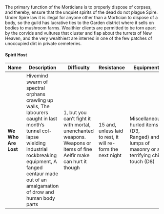 The primary function of the Morticians is to properly dispose of corpses, and thereby, ensure that the unquiet spirits of the dead do not plague Spire. Under Spire law it is illegal for anyone other than a Mortician to dispose of a body, so the guild has lucrative ties to the Garden district where it sells on bodies to mushroom farms. Wealthier clients are permitted to be torn apart by the corvids and vultures that cluster and flap about the turrets of New Heaven, and the very wealthiest are interred in one of the few patches of unoccupied dirt in private cemeteries.

#### Spirit Host

| Name                | Description                                                                                                                                                                                                                                       | Difficulty                                                                                                                   | Resistance                                                      | Equipment                                                                                           |
| ------------------- | ------------------------------------------------------------------------------------------------------------------------------------------------------------------------------------------------------------------------------------------------- | ---------------------------------------------------------------------------------------------------------------------------- | --------------------------------------------------------------- | --------------------------------------------------------------------------------------------------- |
| **We Who Are Lost** | Hivemind swarm of spectral orphans crawling up walls, The labourers<br>caught in last month’s tunnel col-<br>lapse wielding industrial rockbreaking<br>equipment, A fanged centaur made<br>out of an amalgamation of drow and<br>human body parts | 1, but you can’t fight it with mortal,<br>unenchanted weapons. Weapons or<br>items of fine Aelfir make can hurt it<br>though | 15 and, unless laid to rest, it will re-<br>form the next night | Miscellaneous hurled items (D3,<br>Ranged) and lumps of masonry or a<br>terrifying chill touch (D8) |